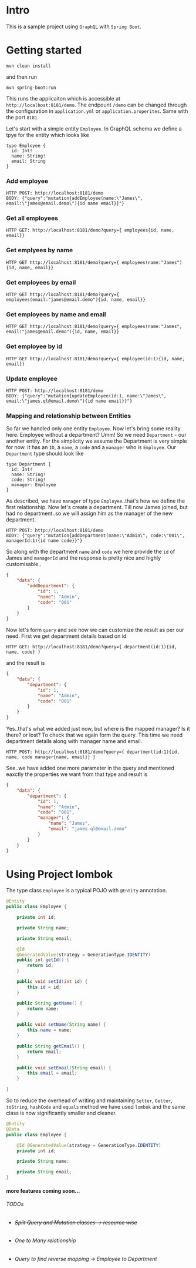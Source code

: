 # Intro

This is a sample project using `GraphQL` with `Spring Boot`.

# Getting started

```
mvn clean install
```
 and then run 

 ```
 mvn spring-boot:run
 ```

 This runs the applicaiton which is accessible at `http://localhost:8181/demo`. The endpount `/demo` can be changed through the configuration in `application.yml` or `application.properites`. Same with the port `8181`.


Let's start with a simple entity `Employee`. In GraphQL schema we define a tpye for the entity which looks like 
```
type Employee {
  id: Int!
  name: String!
  email: String
}
```

### Add employee
```URL
HTTP POST: http://localhost:8181/demo
BODY: {"query":"mutation{addEmployee(name:\"James\", email:\"james@email.demo\"){id name email}}"}
```

### Get all employees
```URL
HTTP GET: http://localhost:8181/demo?query={ employees{id, name, email}}
```


### Get emplyees by name
```URL
HTTP GET http://localhost:8181/demo?query={ employees(name:"James"){id, name, email}}
```

### Get employees by email
```URL
HTTP GET http://localhost:8181/demo?query={ employees(email:"james@email.demo"){id, name, email}}
```

### Get employees by name and email
```URL
HTTP GET http://localhost:8181/demo?query={ employees(name:"James", email:"james@email.demo"){id, name, email}}
```

### Get employee by id
```URL
HTTP GET http://localhost:8181/demo?query={ employee(id:1){id, name, email}}
```

### Update employee
```URL
HTTP POST: http://localhost:8181/demo
BODY: {"query":"mutation{updateEmployee(id:1, name:\"James\", email:\"james.ql@email.demo\"){id name email}}"}
```
### Mapping and relationship between Entities
So far we handled only one entity `Employee`. Now let's bring some reality here. Employee without a department? Umm! So we need `Department` - our another entity.
For the simplicity we assume the Department is very simple for now. It has an `ID`, a `name`, a `code` and a `manager` who is `Employee`.
Our `Department` type should look like 
```
type Department {
  id: Int!
  name: String!
  code: String!
  manager: Employee
}
```
As described, we have `manager` of type `Employee`..that's how we define the first relationship.
Now let's create a department. Till now James joined, but had no department..so we will assign him as the manager of the new department.
```URL
HTTP POST: http://localhost:8181/demo
BODY: {"query":"mutation{addDepartment(name:\"Admin\", code:\"001\", managerId:1){id name code}}"}
```
So along with the department `name` and `code` we here provide the `id` of James and `managerId` and the response is pretty nice and highly customisable..
```JSON
{
    "data": {
        "addDepartment": {
            "id": 1,
            "name": "Admin",
            "code": "001"
        }
    }
}
```
Now let's form `query` and see how we can customize the result as per our need.
First we get department details based on id
```URL
HTTP GET: http://localhost:8181/demo?query={ department(id:1){id, name, code} }
```
and the result is 
```JSON
{
    "data": {
        "department": {
            "id": 1,
            "name": "Admin",
            "code": "001"
        }
    }
}
```
Yes..that's what we added just now, but where is the mapped manager? Is it there? or lost?
To check that we again form the query. This time we need department details along with manager name and email.
```URL
HTTP POST: http://localhost:8181/demo?query={ department(id:1){id, name, code manager{name, email}} } 
```
See..we have added one more parameter in the query and mentioned eaxctly the properties we want from that type and result is 
```JSON
{
    "data": {
        "department": {
            "id": 1,
            "name": "Admin",
            "code": "001",
            "manager": {
                "name": "James",
                "email": "james.ql@email.demo"
            }
        }
    }
}
```
# Using Project lombok
The type class `Employee` is a typical POJO with `@Entity` annotation.
```java
@Entity
public class Employee {

	private int id;

	private String name;

	private String email;

	@Id
	@GeneratedValue(strategy = GenerationType.IDENTITY)
	public int getId() {
		return id;
	}

	public void setId(int id) {
		this.id = id;
	}

	public String getName() {
		return name;
	}

	public void setName(String name) {
		this.name = name;
	}

	public String getEmail() {
		return email;
	}

	public void setEmail(String email) {
		this.email = email;
	}

}
```
So to reduce the overhead of writing and maintaining `Setter`, `Getter`, `toString`, `hashCode` and `equals` method we have used `lombok` and the same class is now significantly smaller and cleaner.
```java
@Entity
@Data
public class Employee {

	@Id @GeneratedValue(strategy = GenerationType.IDENTITY)
	private int id;

	private String name;

	private String email;
}
```

#### more features coming soon...
###### TODOs
- ###### <s>Split Query and Mutation classes -> resource wise</s>
- ###### One to Many relationship 
- ###### Query to find reverse mapping -> Employee to Department